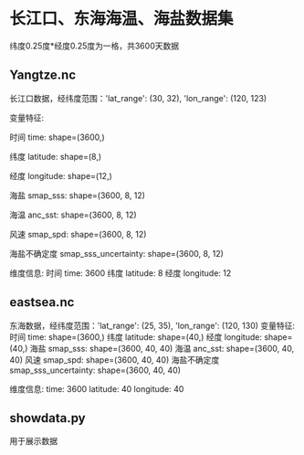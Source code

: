 # 长江口、东海海温、海盐数据集
纬度0.25度*经度0.25度为一格，共3600天数据
## Yangtze.nc
长江口数据，经纬度范围：'lat_range': (30, 32), 'lon_range': (120, 123)

变量特征:

时间 time: shape=(3600,)

纬度 latitude: shape=(8,)

经度 longitude: shape=(12,)

海盐 smap_sss: shape=(3600, 8, 12)

海温 anc_sst: shape=(3600, 8, 12)

风速 smap_spd: shape=(3600, 8, 12)

海盐不确定度 smap_sss_uncertainty: shape=(3600, 8, 12)

维度信息:
时间 time: 3600
纬度 latitude: 8
经度 longitude: 12
## eastsea.nc
东海数据，经纬度范围：'lat_range': (25, 35), 'lon_range': (120, 130)
变量特征:
 时间 time: shape=(3600,)
 纬度 latitude: shape=(40,)
 经度 longitude: shape=(40,)
 海盐 smap_sss: shape=(3600, 40, 40)
海温 anc_sst: shape=(3600, 40, 40)
风速 smap_spd: shape=(3600, 40, 40)
海盐不确定度 smap_sss_uncertainty: shape=(3600, 40, 40)

维度信息:
time: 3600
latitude: 40
longitude: 40
## showdata.py
用于展示数据

